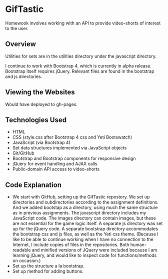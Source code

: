 # GifTastic

Homewook involves working with an API to provide video-shorts of interest to the user. 

## Overview
Utilities for sets are in the utilities directory under the javascript directory.

I continue to work with Bootstrap 4, which is currently in alpha release. Bootstrap itself requires jQuery. Relevant files are found in the bootstrap and js directories.

## Viewing the Websites

Would have deployed to gh-pages.

## Technologies Used

- HTML
- CSS (style.css after Bootstrap 4 css and Yeti Bootswatch)
- JavaScript (via Bootstrap 4) 
- Set data structures implemented via JavaScript objects
- Git/GitHub
- Bootstrap and Bootstrap components for responsive design
- jQuery for event handling and AJAX calls
- Public-domain API access to video-shorts

## Code Explanation

- We start with GitHub, setting up the GifTastic repostory. We set up directories and subdirectories according to the assignment definitions. And we added bootstap as a directory, using much the same structure as in previous assignments. The javascript directory includes my JavaScript code. The images directory can contain images, but these are not essential for the game logic itself. A separate js directory was set up for the jQuery code. A separate bootstrap directory accommodates the bootstrap css and js files, as well as the Yeti css theme. (Because I like to be able to continue working when I have no connection to the Internet, I include copies of files in the repositories. Both human-readable and minified versions of JQuery were included because I am learning jQuery, and would like to inspect code for functions/methods on occasion.) 
- Set up the structure a la bootstrap.
- Set up method for adding buttons.



